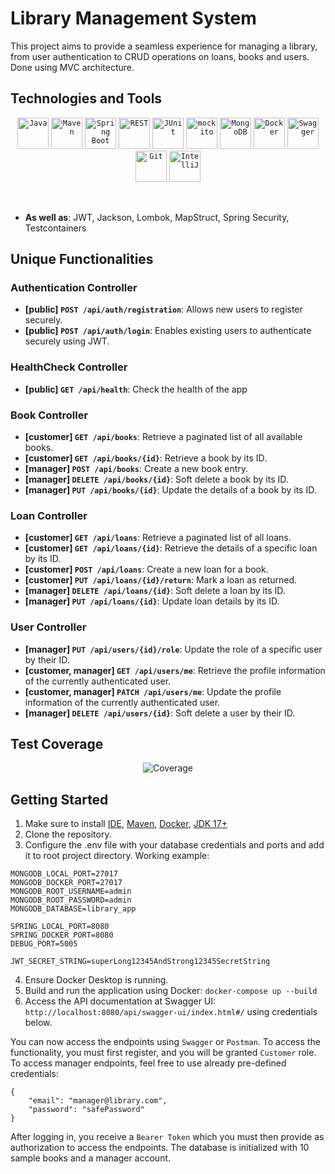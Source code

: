 # Library Management System

This project aims to provide a seamless experience for managing a library, from user authentication to CRUD operations on loans, books and users. Done using MVC architecture.

## Technologies and Tools

<p align="center">
	<code><img width="50" src="https://user-images.githubusercontent.com/25181517/117201156-9a724800-adec-11eb-9a9d-3cd0f67da4bc.png" alt="Java" title="Java"/></code>
	<code><img width="50" src="https://user-images.githubusercontent.com/25181517/117207242-07d5a700-adf4-11eb-975e-be04e62b984b.png" alt="Maven" title="Maven"/></code>
	<code><img width="50" src="https://user-images.githubusercontent.com/25181517/183891303-41f257f8-6b3d-487c-aa56-c497b880d0fb.png" alt="Spring Boot" title="Spring Boot"/></code>
	<code><img width="50" src="https://user-images.githubusercontent.com/25181517/192107858-fe19f043-c502-4009-8c47-476fc89718ad.png" alt="REST" title="REST"/></code>
	<code><img width="50" src="https://user-images.githubusercontent.com/25181517/117533873-484d4480-afef-11eb-9fad-67c8605e3592.png" alt="JUnit" title="JUnit"/></code>
	<code><img width="50" src="https://user-images.githubusercontent.com/25181517/183892181-ad32b69e-3603-418c-b8e7-99e976c2a784.png" alt="mockito" title="mockito"/></code>
	<code><img width="50" src="https://user-images.githubusercontent.com/25181517/182884177-d48a8579-2cd0-447a-b9a6-ffc7cb02560e.png" alt="MongoDB" title="MongoDB"/></code>
	<code><img width="50" src="https://user-images.githubusercontent.com/25181517/117207330-263ba280-adf4-11eb-9b97-0ac5b40bc3be.png" alt="Docker" title="Docker"/></code>
	<code><img width="50" src="https://user-images.githubusercontent.com/25181517/186711335-a3729606-5a78-4496-9a36-06efcc74f800.png" alt="Swagger" title="Swagger"/></code>
	<code><img width="50" src="https://user-images.githubusercontent.com/25181517/192108372-f71d70ac-7ae6-4c0d-8395-51d8870c2ef0.png" alt="Git" title="Git"/></code>
	<code><img width="50" src="https://user-images.githubusercontent.com/25181517/192108890-200809d1-439c-4e23-90d3-b090cf9a4eea.png" alt="IntelliJ" title="IntelliJ"/></code>
</p>
<br />

- **As well as**: JWT, Jackson, Lombok, MapStruct, Spring Security, Testcontainers

## Unique Functionalities

### Authentication Controller

- **[public] ```POST /api/auth/registration```**: Allows new users to register securely.
- **[public] ```POST /api/auth/login```**: Enables existing users to authenticate securely using JWT.

### HealthCheck Controller

- **[public] `GET /api/health`**: Check the health of the app

### Book Controller

- **[customer] `GET /api/books`**: Retrieve a paginated list of all available books.
- **[customer] `GET /api/books/{id}`**: Retrieve a book by its ID.
- **[manager] `POST /api/books`**: Create a new book entry.
- **[manager] `DELETE /api/books/{id}`**: Soft delete a book by its ID.
- **[manager] `PUT /api/books/{id}`**: Update the details of a book by its ID.

### Loan Controller

- **[customer] `GET /api/loans`**: Retrieve a paginated list of all loans.
- **[customer] `GET /api/loans/{id}`**: Retrieve the details of a specific loan by its ID.
- **[customer] `POST /api/loans`**: Create a new loan for a book.
- **[customer] `PUT /api/loans/{id}/return`**: Mark a loan as returned.
- **[manager] `DELETE /api/loans/{id}`**: Soft delete a loan by its ID.
- **[manager] `PUT /api/loans/{id}`**: Update loan details by its ID.

### User Controller

- **[manager] `PUT /api/users/{id}/role`**: Update the role of a specific user by their ID.
- **[customer, manager] `GET /api/users/me`**: Retrieve the profile information of the currently authenticated user.
- **[customer, manager] `PATCH /api/users/me`**: Update the profile information of the currently authenticated user.
- **[manager] `DELETE /api/users/{id}`**: Soft delete a user by their ID.


## Test Coverage
<p align="center">
<img src="https://i.imgur.com/JkzGmMx.png" alt="Coverage"/>
</p>

## Getting Started

1. Make sure to install [IDE](https://www.jetbrains.com/idea/), [Maven](https://maven.apache.org/download.cgi), [Docker](https://www.docker.com/products/docker-desktop/), [JDK 17+](https://www.oracle.com/pl/java/technologies/downloads/)
2. Clone the repository.
3. Configure the .env file with your database credentials and ports and add it to root project directory. Working example:
```
MONGODB_LOCAL_PORT=27017
MONGODB_DOCKER_PORT=27017
MONGODB_ROOT_USERNAME=admin
MONGODB_ROOT_PASSWORD=admin
MONGODB_DATABASE=library_app

SPRING_LOCAL_PORT=8080
SPRING_DOCKER_PORT=8080
DEBUG_PORT=5005

JWT_SECRET_STRING=superLong12345AndStrong12345SecretString
```
4. Ensure Docker Desktop is running.
5. Build and run the application using Docker: `docker-compose up --build`
6. Access the API documentation at Swagger UI: `http://localhost:8080/api/swagger-ui/index.html#/` using credentials below.

You can now access the endpoints using `Swagger` or `Postman`. To access the functionality, you must first register, and you will be granted `Customer` role. To access manager endpoints, feel free to use already pre-defined credentials:
```
{
    "email": "manager@library.com",
    "password": "safePassword"
}
```
After logging in, you receive a `Bearer Token` which you must then provide as authorization to access the endpoints. The database is initialized with 10 sample books and a manager account.
